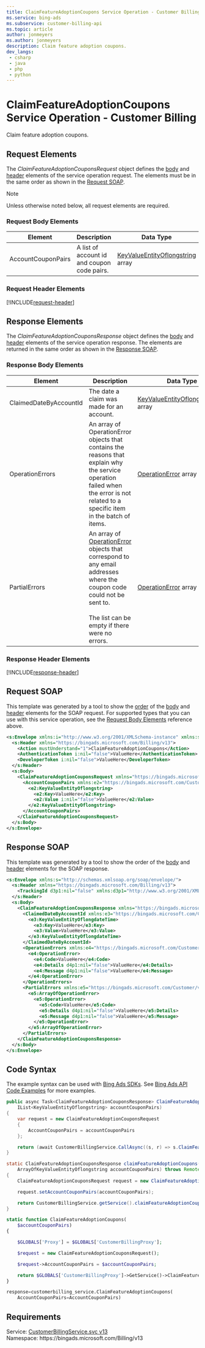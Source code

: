 ```yaml
---
title: ClaimFeatureAdoptionCoupons Service Operation - Customer Billing
ms.service: bing-ads
ms.subservice: customer-billing-api
ms.topic: article
author: jonmeyers
ms.author: jonmeyers
description: Claim feature adoption coupons.
dev_langs: 
 - csharp
 - java
 - php
 - python
---
```

# ClaimFeatureAdoptionCoupons Service Operation - Customer Billing
Claim feature adoption coupons.

## <a name="request"></a>Request Elements
The *ClaimFeatureAdoptionCouponsRequest* object defines the [body](#request-body) and [header](#request-header) elements of the service operation request. The elements must be in the same order as shown in the [Request SOAP](#request-soap). 

> [!NOTE]
> Unless otherwise noted below, all request elements are required.

### <a name="request-body"></a>Request Body Elements

|Element|Description|Data Type|
|-----------|---------------|-------------|
|<a name="accountcouponpairs"></a>AccountCouponPairs|A list of account id and coupon code pairs.|[KeyValueEntityOflongstring](keyvalueentityoflongstring.md) array|

### <a name="request-header"></a>Request Header Elements
[!INCLUDE[request-header](./includes/request-header.md)]

## <a name="response"></a>Response Elements
The *ClaimFeatureAdoptionCouponsResponse* object defines the [body](#response-body) and [header](#response-header) elements of the service operation response. The elements are returned in the same order as shown in the [Response SOAP](#response-soap).

### <a name="response-body"></a>Response Body Elements

|Element|Description|Data Type|
|-----------|---------------|-------------|
|<a name="claimeddatebyaccountid"></a>ClaimedDateByAccountId|The date a claim was made for an account.|[KeyValueEntityOflongdateTime](keyvalueentityoflongdatetime.md) array|
|<a name="operationerrors"></a>OperationErrors|An array of OperationError objects that contains the reasons that explain why the service operation failed when the error is not related to a specific item in the batch of items.|[OperationError](operationerror.md) array|
|<a name="partialerrors"></a>PartialErrors|An array of [OperationError](operationerror.md) objects that correspond to any email addresses where the coupon code could not be sent to.<br/><br/>The list can be empty if there were no errors.|[OperationError](operationerror.md) array|

### <a name="response-header"></a>Response Header Elements
[!INCLUDE[response-header](./includes/response-header.md)]

## <a name="request-soap"></a>Request SOAP
This template was generated by a tool to show the [order](../guides/services-protocol.md#element-order) of the [body](#request-body) and [header](#request-header) elements for the SOAP request. For supported types that you can use with this service operation, see the [Request Body Elements](#request-body) reference above.

```xml
<s:Envelope xmlns:i="http://www.w3.org/2001/XMLSchema-instance" xmlns:s="http://schemas.xmlsoap.org/soap/envelope/">
  <s:Header xmlns="https://bingads.microsoft.com/Billing/v13">
    <Action mustUnderstand="1">ClaimFeatureAdoptionCoupons</Action>
    <AuthenticationToken i:nil="false">ValueHere</AuthenticationToken>
    <DeveloperToken i:nil="false">ValueHere</DeveloperToken>
  </s:Header>
  <s:Body>
    <ClaimFeatureAdoptionCouponsRequest xmlns="https://bingads.microsoft.com/Billing/v13">
      <AccountCouponPairs xmlns:e2="https://bingads.microsoft.com/Customer/v13/Entities" i:nil="false">
        <e2:KeyValueEntityOflongstring>
          <e2:Key>ValueHere</e2:Key>
          <e2:Value i:nil="false">ValueHere</e2:Value>
        </e2:KeyValueEntityOflongstring>
      </AccountCouponPairs>
    </ClaimFeatureAdoptionCouponsRequest>
  </s:Body>
</s:Envelope>
```

## <a name="response-soap"></a>Response SOAP
This template was generated by a tool to show the order of the [body](#response-body) and [header](#response-header) elements for the SOAP response.

```xml
<s:Envelope xmlns:s="http://schemas.xmlsoap.org/soap/envelope/">
  <s:Header xmlns="https://bingads.microsoft.com/Billing/v13">
    <TrackingId d3p1:nil="false" xmlns:d3p1="http://www.w3.org/2001/XMLSchema-instance">ValueHere</TrackingId>
  </s:Header>
  <s:Body>
    <ClaimFeatureAdoptionCouponsResponse xmlns="https://bingads.microsoft.com/Billing/v13">
      <ClaimedDateByAccountId xmlns:e3="https://bingads.microsoft.com/Customer/v13/Entities" d4p1:nil="false" xmlns:d4p1="http://www.w3.org/2001/XMLSchema-instance">
        <e3:KeyValueEntityOflongdateTime>
          <e3:Key>ValueHere</e3:Key>
          <e3:Value>ValueHere</e3:Value>
        </e3:KeyValueEntityOflongdateTime>
      </ClaimedDateByAccountId>
      <OperationErrors xmlns:e4="https://bingads.microsoft.com/Customer/v13/Exception" d4p1:nil="false" xmlns:d4p1="http://www.w3.org/2001/XMLSchema-instance">
        <e4:OperationError>
          <e4:Code>ValueHere</e4:Code>
          <e4:Details d4p1:nil="false">ValueHere</e4:Details>
          <e4:Message d4p1:nil="false">ValueHere</e4:Message>
        </e4:OperationError>
      </OperationErrors>
      <PartialErrors xmlns:e5="https://bingads.microsoft.com/Customer/v13/Exception" d4p1:nil="false" xmlns:d4p1="http://www.w3.org/2001/XMLSchema-instance">
        <e5:ArrayOfOperationError>
          <e5:OperationError>
            <e5:Code>ValueHere</e5:Code>
            <e5:Details d4p1:nil="false">ValueHere</e5:Details>
            <e5:Message d4p1:nil="false">ValueHere</e5:Message>
          </e5:OperationError>
        </e5:ArrayOfOperationError>
      </PartialErrors>
    </ClaimFeatureAdoptionCouponsResponse>
  </s:Body>
</s:Envelope>
```

## <a name="example"></a>Code Syntax
The example syntax can be used with [Bing Ads SDKs](../guides/client-libraries.md). See [Bing Ads API Code Examples](../guides/code-examples.md) for more examples.
```csharp
public async Task<ClaimFeatureAdoptionCouponsResponse> ClaimFeatureAdoptionCouponsAsync(
	IList<KeyValueEntityOflongstring> accountCouponPairs)
{
	var request = new ClaimFeatureAdoptionCouponsRequest
	{
		AccountCouponPairs = accountCouponPairs
	};

	return (await CustomerBillingService.CallAsync((s, r) => s.ClaimFeatureAdoptionCouponsAsync(r), request));
}
```
```java
static ClaimFeatureAdoptionCouponsResponse claimFeatureAdoptionCoupons(
	ArrayOfKeyValueEntityOflongstring accountCouponPairs) throws RemoteException, Exception
{
	ClaimFeatureAdoptionCouponsRequest request = new ClaimFeatureAdoptionCouponsRequest();

	request.setAccountCouponPairs(accountCouponPairs);

	return CustomerBillingService.getService().claimFeatureAdoptionCoupons(request);
}
```
```php
static function ClaimFeatureAdoptionCoupons(
	$accountCouponPairs)
{

	$GLOBALS['Proxy'] = $GLOBALS['CustomerBillingProxy'];

	$request = new ClaimFeatureAdoptionCouponsRequest();

	$request->AccountCouponPairs = $accountCouponPairs;

	return $GLOBALS['CustomerBillingProxy']->GetService()->ClaimFeatureAdoptionCoupons($request);
}
```
```python
response=customerbilling_service.ClaimFeatureAdoptionCoupons(
	AccountCouponPairs=AccountCouponPairs)
```

## Requirements
Service: [CustomerBillingService.svc v13](https://clientcenter.api.bingads.microsoft.com/Api/Billing/v13/CustomerBillingService.svc)  
Namespace: https\://bingads.microsoft.com/Billing/v13  

